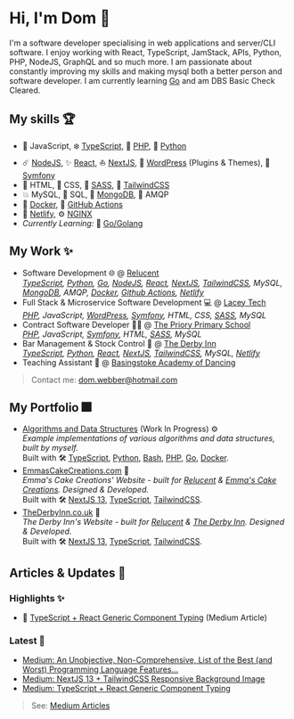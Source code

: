 # Hi, I'm Dom 👋


I'm a software developer specialising in web applications and server/CLI software.
I enjoy working with React, TypeScript, JamStack, APIs, Python, PHP, NodeJS, GraphQL and so much more.
I am passionate about constantly improving my skills and making mysql both a better person and software developer.
I am currently learning [Go][tech-golang] and am DBS Basic Check Cleared.

## My skills 🏆

- 📏 JavaScript, ❄️ [TypeScript][tech-typescript], 🐘 [PHP][tech-php], 🐍 [Python][tech-python]
- ☄️ [NodeJS][tech-nodejs], ✨ [React][tech-reactjs], ⛵ [NextJS][tech-nextjs], 🔌 [WordPress][tech-wordpress] (Plugins & Themes), 📖 [Symfony][tech-symfony]
- 📝 HTML, 💄 CSS, 💍 [SASS][tech-sass], 🦑 [TailwindCSS][tech-tailwindcss]
- 💥 MySQL, 📃 SQL, 📑 [MongoDB][tech-mongodb], 📩 AMQP
- 🐳 [Docker][tech-docker], 🏃 [GitHub Actions][tech-github-actions]
- 🛒 [Netlify][tech-netlify], ⚙️ [NGINX][tech-nginx]
- *Currently Learning:* 🚤 [Go/Golang][tech-golang]

## My Work ✨

- Software Development 🌐 @ [Relucent][work-relucent] \
  *[TypeScript][tech-typescript],
  [Python][tech-python],
  [Go][tech-golang],
  [NodeJS][tech-nodejs],
  [React][tech-reactjs],
  [NextJS][tech-nextjs],
  [TailwindCSS][tech-tailwindcss],
  MySQL,
  [MongoDB][tech-mongodb],
  AMQP,
  [Docker][tech-docker],
  [Github Actions][tech-github-actions],
  [Netlify][tech-netlify]*
- Full Stack & Microservice Software Development 💻 @ [Lacey Tech][work-laceytech] \
  *[PHP][tech-php],
  JavaScript,
  [WordPress][tech-wordpress],
  [Symfony][tech-symfony],
  HTML,
  CSS,
  [SASS][tech-sass],
  MySQL*
- Contract Software Developer 🧑‍🏫 @ [The Priory Primary School][work-thepriory] \
  *[PHP][tech-php],
  JavaScript,
  [Symfony][tech-symfony],
  HTML,
  [SASS][tech-sass],
  MySQL*
- Bar Management & Stock Control 🍷 @ [The Derby Inn][work-thederbyinn] \
  *[TypeScript][tech-typescript],
  [Python][tech-python],
  [React][tech-reactjs],
  [NextJS][tech-nextjs],
  [TailwindCSS][tech-tailwindcss],
  MySQL,
  [Netlify][tech-netlify]*
- Teaching Assistant 💃 @ [Basingstoke Academy of Dancing][work-basingstokeacademy]

> Contact me: <dom.webber@hotmail.com>

## My Portfolio 🎆

- [Algorithms and Data Structures](https://github.com/domwebber/algorithms-and-data-structures) (Work In Progress) ⚙️ \
  *Example implementations of various algorithms and data structures, built by myself.* \
  Built with 🛠
  [TypeScript][tech-typescript],
  [Python][tech-python],
  [Bash][tech-bash],
  [PHP][tech-php],
  [Go][tech-golang],
  [Docker][tech-docker].
- [EmmasCakeCreations.com][work-emmascakecreations] 🍰 \
  *Emma's Cake Creations' Website - built for [Relucent][work-relucent] & [Emma's Cake Creations][work-emmascakecreations]. Designed & Developed.* \
  Built with 🛠
  [NextJS 13][tech-nextjs],
  [TypeScript][tech-typescript],
  [TailwindCSS][tech-tailwindcss].
- [TheDerbyInn.co.uk][work-thederbyinn] 🍹 \
  *The Derby Inn's Website - built for [Relucent][work-relucent] & [The Derby Inn][work-thederbyinn]. Designed & Developed.* \
  Built with 🛠
  [NextJS 13][tech-nextjs],
  [TypeScript][tech-typescript],
  [TailwindCSS][tech-tailwindcss].

## Articles & Updates 📝

### Highlights ✨

- 🌠 [TypeScript + React Generic Component Typing][article-typescript-react-generics] (Medium Article)

### Latest 👋
<!-- BLOG-POST-LIST:START -->

- [Medium: An Unobjective, Non-Comprehensive, List of the Best &lpar;and Worst&rpar; Programming Language Features…](https://medium.com/@domwebberr/an-unobjective-non-comprehensive-list-of-the-best-and-worst-programming-language-features-797b8ba503?source=rss-7e4c514c9a3c------2)
- [Medium: NextJS 13 + TailwindCSS Responsive Background Image](https://medium.com/@domwebberr/nextjs-13-tailwindcss-responsive-background-image-eb8ead82ab4e?source=rss-7e4c514c9a3c------2)
- [Medium: TypeScript + React Generic Component Typing](https://medium.com/@domwebberr/typescript-react-generic-component-typing-d01f59d9375b?source=rss-7e4c514c9a3c------2)
<!-- BLOG-POST-LIST:END -->

> See: [Medium Articles][me-medium]

<!-- References: -->
<!-- Technologies: -->
[tech-typescript]: https://www.typescriptlang.org "TypeScript's Website"
[tech-nodejs]: https://nodejs.org "NodeJS' Website"
[tech-reactjs]: https://reactjs.org "ReactJS' Website"
[tech-nextjs]: https://nextjs.org "NextJS' Website"
[tech-python]: https://www.python.org "Python's Website"
[tech-php]: https://www.php.net "PHP's Website"
[tech-symfony]: https://symfony.com "Symfony's Website"
[tech-wordpress]: https://wordpress.org "WordPress' Website"
[tech-sass]: https://sass-lang.com "Sass' Website"
[tech-golang]: https://go.dev "Go's Website"
[tech-docker]: https://www.docker.com "Docker's Website"
[tech-tailwindcss]: https://tailwindcss.com "TailwindCSS' Website"
[tech-bash]: https://www.gnu.org/software/bash/ "Bash's Website"
[tech-mongodb]: https://www.mongodb.com/ "MongoDB's Website"
[tech-github-actions]: https://github.com/features/actions "GitHub Actions Feature Page"
[tech-netlify]: https://www.netlify.com/ "Netlify's Website"
[tech-nginx]: https://nginx.org/ "NGINX's Website"

<!-- Work References: -->
[work-emmascakecreations]: https://emmascakecreations.com "Emma's Cake Creations' Website"
[work-relucent]: https://github.com/Relucent-Software "Relucent's GitHub Profile"
[work-thederbyinn]: https://thederbyinn.co.uk "The Derby Inn's Website"
[work-laceytech]: https://lacey-tech.com "Lacey Tech's Website"
[work-basingstokeacademy]: https://www.basingstokeacademy.co.uk "Basingstoke Academy of Dancing's Website"
[work-thepriory]: https://www.theprioryprimaryschool.org.uk "The Priory Primary School's Website"

<!-- Featured Articles: -->
[article-typescript-react-generics]: https://medium.com/p/d01f59d9375b "TypeScript + React Generic Component Typing"

<!-- Personal Links: -->
[me-medium]: https://medium.com/@domwebberr "My Medium Profile"
